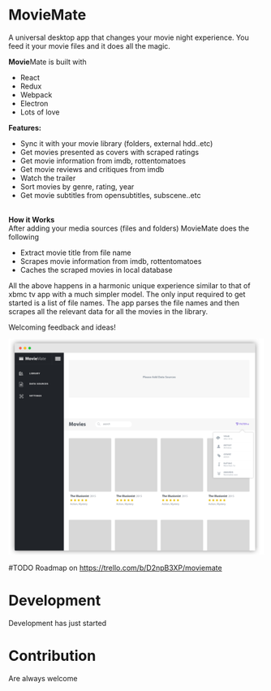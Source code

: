 # MovieMate
A universal desktop app that changes your movie night experience. You feed it your movie files and it does all the magic.  

**Movie**Mate is built with
* React
* Redux
* Webpack
* Electron
* Lots of love
  
**Features:**  
* Sync it with your movie library (folders, external hdd..etc) 
* Get movies presented as covers with scraped ratings
* Get movie information from imdb, rottentomatoes 
* Get movie reviews and critiques from imdb 
* Watch the trailer 
* Sort movies by genre, rating, year
* Get movie subtitles from opensubtitles, subscene..etc   
   
   
**How it Works**  
After adding your media sources (files and folders) MovieMate does the following
* Extract movie title from file name
* Scrapes movie information from imdb, rottentomatoes
* Caches the scraped movies in local database


All the above happens in a harmonic unique experience similar to that of xbmc tv app with a much simpler model. The only input required to get started is a list of file names. The app parses the file names and then scrapes all the relevant data for all the movies in the library.

Welcoming feedback and ideas!

![Alt Screenshot](https://github.com/daedlock/MovieMate/raw/master/resources/screenshot.png)

#TODO
Roadmap on https://trello.com/b/D2npB3XP/moviemate

# Development
Development has just started
# Contribution
Are always welcome

